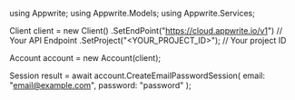 using Appwrite;
using Appwrite.Models;
using Appwrite.Services;

Client client = new Client()
    .SetEndPoint("https://cloud.appwrite.io/v1") // Your API Endpoint
    .SetProject("<YOUR_PROJECT_ID>"); // Your project ID

Account account = new Account(client);

Session result = await account.CreateEmailPasswordSession(
    email: "email@example.com",
    password: "password"
);